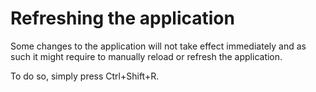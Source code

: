 # Refreshing the application
Some changes to the application will not take effect immediately and as such it might require to manually reload or refresh the application.

To do so, simply press Ctrl+Shift+R.